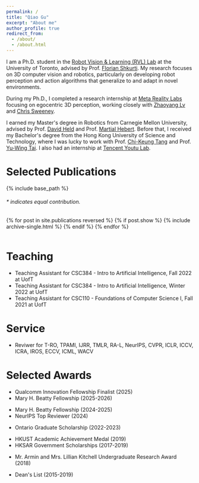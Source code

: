 ```yaml
---
permalink: /
title: "Qiao Gu"
excerpt: "About me"
author_profile: true
redirect_from: 
  - /about/
  - /about.html
---
```


I am a Ph.D. student in the [Robot Vision & Learning (RVL) Lab](https://rvl.cs.toronto.edu/) at the University of Toronto, advised by Prof. [Florian Shkurti](http://www.cs.toronto.edu/~florian/). 
My research focuses on 3D computer vision and robotics, particularly on developing robot perception and action algorithms that generalize to and adapt in novel environments. 
<!-- Currently, I am exploring open-world 3D scene understanding algorithms that leverage the power of 2D foundation models. -->

During my Ph.D., I completed a research internship at [Meta Reality Labs](https://about.meta.com/realitylabs/) focusing on egocentric 3D perception, working closely with [Zhaoyang Lv](https://lvzhaoyang.github.io/) and [Chris Sweeney](https://scholar.google.com/citations?user=h-CpQGgAAAAJ&hl=en). 


I earned my Master's degree in Robotics from Carnegie Mellon University, advised by Prof. [David Held](https://davheld.github.io/) and Prof. [Martial Hebert](http://www.cs.cmu.edu/~hebert/). Before that, I received my Bachelor's degree from the Hong Kong University of Science and Technology, where I was lucky to work with Prof. [Chi-Keung Tang](http://www.cs.ust.hk/~cktang/bio-sketch-review.htm) and Prof. [Yu-Wing Tai](https://www.cse.ust.hk/admin/people/faculty/profile/yuwing). I also had an internship at [Tencent Youtu Lab](https://open.youtu.qq.com/#/open). 



# Selected Publications 

{% include base_path %}

<h6>* indicates equal contribution. </h6>

<table style="width:100%;border:0px;border-spacing:0px;border-collapse:separate;margin-right:auto;margin-left:auto;">
<tbody>
  {% for post in site.publications reversed %}
    {% if post.show %}
      {% include archive-single.html %}
    {% endif %}
  {% endfor %}
</tbody>
</table>

# Teaching

* Teaching Assistant for CSC384 - Intro to Artificial Intelligence, Fall 2022 at UofT
* Teaching Assistant for CSC384 - Intro to Artificial Intelligence, Winter 2022 at UofT
* Teaching Assistant for CSC110 - Foundations of Computer Science I, Fall 2021 at UofT

# Service

* Reviwer for T-RO, TPAMI, IJRR, TMLR, RA-L, NeurIPS, CVPR, ICLR, ICCV, ICRA, IROS, ECCV, ICML, WACV

# Selected Awards

* Qualcomm Innovation Fellowship Finalist (2025)
* Mary H. Beatty Fellowship (2025-2026)
<!-- * Kwok Sau Po Scholarship (2025) -->
<!-- * The Fahiem Bacchus Memorial Graduate Student Scholarship (2025) -->
* Mary H. Beatty Fellowship (2024-2025)
* NeurIPS Top Reviewer (2024)
<!-- * Ray Reiter Graduate Award (2024) -->
* Ontario Graduate Scholarship (2022-2023)
<!-- * Acres Productive Technologies Inc./Joseph Yonan Memorial Fellowship (2023) -->
* HKUST Academic Achievement Medal (2019)
* HKSAR Government Scholarships (2017-2019)
<!-- * High Fashion Charitable Foundation Exchange Scholarships (2018) -->
* Mr. Armin and Mrs. Lillian Kitchell Undergraduate Research Award (2018)
<!-- * HKSAR Government Scholarship Fund - Reaching Out Award (2017) -->
<!-- * HKSAR Government Scholarship Fund - Talent Development Scholarship (2017) -->
* Dean's List (2015-2019)
